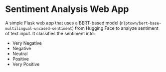 # Sentiment Analysis Web App

A simple Flask web app that uses a BERT-based model (`nlptown/bert-base-multilingual-uncased-sentiment`) from Hugging Face to analyze sentiment of text input. It classifies the sentiment into:

- Very Negative  
- Negative  
- Neutral  
- Positive  
- Very Positive  
